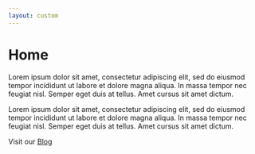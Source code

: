 ```yaml
---
layout: custom
---
```


# Home

Lorem ipsum dolor sit amet, consectetur adipiscing elit, sed do eiusmod tempor incididunt ut labore et dolore magna aliqua. In massa tempor nec feugiat nisl. Semper eget duis at tellus. Amet cursus sit amet dictum.

Lorem ipsum dolor sit amet, consectetur adipiscing elit, sed do eiusmod tempor incididunt ut labore et dolore magna aliqua. In massa tempor nec feugiat nisl. Semper eget duis at tellus. Amet cursus sit amet dictum.

Visit our [Blog](/blog)

